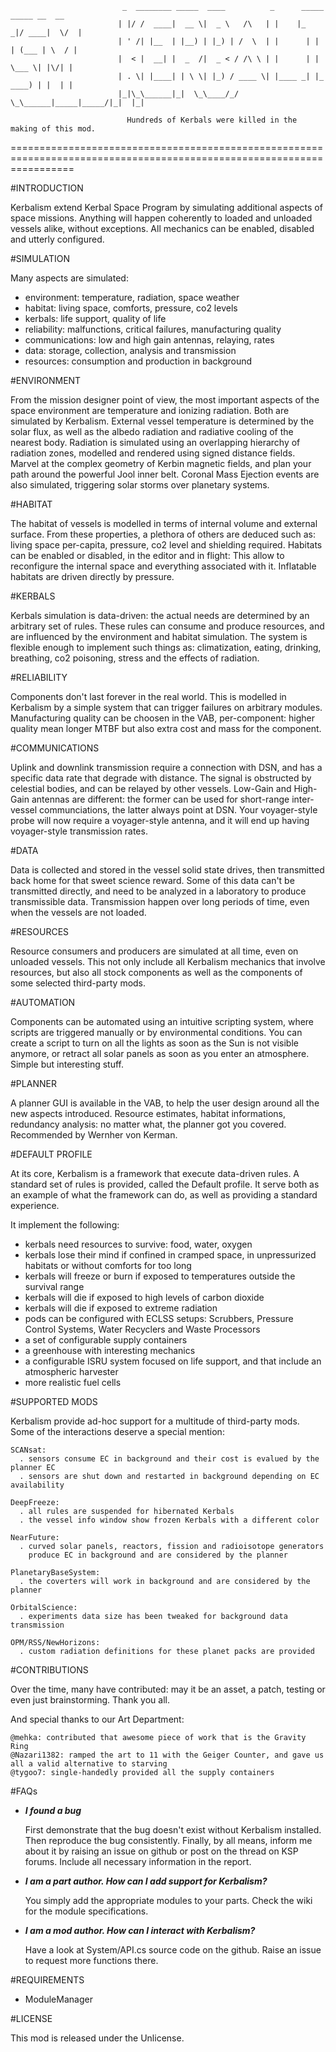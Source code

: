                              _  ________ _____  ____          _      _____  _____ __  __
                            | |/ /  ____|  __ \|  _ \   /\   | |    |_   _|/ ____|  \/  |
                            | ' /| |__  | |__) | |_) | /  \  | |      | | | (___ | \  / |
                            |  < |  __| |  _  /|  _ < / /\ \ | |      | |  \___ \| |\/| |
                            | . \| |____| | \ \| |_) / ____ \| |____ _| |_ ____) | |  | |
                            |_|\_\______|_|  \_\____/_/    \_\______|_____|_____/|_|  |_|

                              Hundreds of Kerbals were killed in the making of this mod.
=======================================================================================================================


#INTRODUCTION

  Kerbalism extend Kerbal Space Program by simulating additional aspects of space missions.
  Anything will happen coherently to loaded and unloaded vessels alike, without exceptions.
  All mechanics can be enabled, disabled and utterly configured.


#SIMULATION

  Many aspects are simulated:
  - environment: temperature, radiation, space weather
  - habitat: living space, comforts, pressure, co2 levels
  - kerbals: life support, quality of life
  - reliability: malfunctions, critical failures, manufacturing quality
  - communications: low and high gain antennas, relaying, rates
  - data: storage, collection, analysis and transmission
  - resources: consumption and production in background


#ENVIRONMENT

  From the mission designer point of view, the most important aspects of the space environment are temperature
  and ionizing radiation. Both are simulated by Kerbalism. External vessel temperature is determined by the
  solar flux, as well as the albedo radiation and radiative cooling of the nearest body. Radiation is simulated
  using an overlapping hierarchy of radiation zones, modelled and rendered using signed distance fields.
  Marvel at the complex geometry of Kerbin magnetic fields, and plan your path around the powerful Jool inner belt.
  Coronal Mass Ejection events are also simulated, triggering solar storms over planetary systems.


#HABITAT

  The habitat of vessels is modelled in terms of internal volume and external surface. From these properties,
  a plethora of others are deduced such as: living space per-capita, pressure, co2 level and shielding required.
  Habitats can be enabled or disabled, in the editor and in flight: This allow to reconfigure the internal space
  and everything associated with it. Inflatable habitats are driven directly by pressure.


#KERBALS

  Kerbals simulation is data-driven: the actual needs are determined by an arbitrary set of rules. These rules can consume
  and produce resources, and are influenced by the environment and habitat simulation. The system is flexible enough to
  implement such things as: climatization, eating, drinking, breathing, co2 poisoning, stress and the effects of radiation.


#RELIABILITY

  Components don't last forever in the real world. This is modelled in Kerbalism by a simple system that can trigger failures
  on arbitrary modules. Manufacturing quality can be choosen in the VAB, per-component: higher quality mean longer MTBF but
  also extra cost and mass for the component.


#COMMUNICATIONS

  Uplink and downlink transmission require a connection with DSN, and has a specific data rate that degrade with distance.
  The signal is obstructed by celestial bodies, and can be relayed by other vessels. Low-Gain and High-Gain antennas are
  different: the former can be used for short-range inter-vessel communciations, the latter always point at DSN.
  Your voyager-style probe will now require a voyager-style antenna, and it will end up having voyager-style transmission rates.


#DATA

  Data is collected and stored in the vessel solid state drives, then transmitted back home for that sweet science reward.
  Some of this data can't be transmitted directly, and need to be analyzed in a laboratory to produce transmissible data.
  Transmission happen over long periods of time, even when the vessels are not loaded.


#RESOURCES

  Resource consumers and producers are simulated at all time, even on unloaded vessels. This not only include all Kerbalism
  mechanics that involve resources, but also all stock components as well as the components of some selected third-party mods.


#AUTOMATION

  Components can be automated using an intuitive scripting system, where scripts are triggered manually or by environmental
  conditions. You can create a script to turn on all the lights as soon as the Sun is not visible anymore, or retract all
  solar panels as soon as you enter an atmosphere. Simple but interesting stuff.


#PLANNER

  A planner GUI is available in the VAB, to help the user design around all the new aspects introduced.
  Resource estimates, habitat informations, redundancy analysis: no matter what, the planner got you covered.
  Recommended by Wernher von Kerman.


#DEFAULT PROFILE

  At its core, Kerbalism is a framework that execute data-driven rules. A standard set of rules is provided, called the
  Default profile. It serve both as an example of what the framework can do, as well as providing a standard experience.

  It implement the following:
  - kerbals need resources to survive: food, water, oxygen
  - kerbals lose their mind if confined in cramped space, in unpressurized habitats or without comforts for too long
  - kerbals will freeze or burn if exposed to temperatures outside the survival range
  - kerbals will die if exposed to high levels of carbon dioxide
  - kerbals will die if exposed to extreme radiation
  - pods can be configured with ECLSS setups: Scrubbers, Pressure Control Systems, Water Recyclers and Waste Processors
  - a set of configurable supply containers
  - a greenhouse with interesting mechanics
  - a configurable ISRU system focused on life support, and that include an atmospheric harvester
  - more realistic fuel cells


#SUPPORTED MODS

  Kerbalism provide ad-hoc support for a multitude of third-party mods. Some of the interactions deserve a special mention:

    SCANsat:
      . sensors consume EC in background and their cost is evalued by the planner EC
      . sensors are shut down and restarted in background depending on EC availability

    DeepFreeze:
      . all rules are suspended for hibernated Kerbals
      . the vessel info window show frozen Kerbals with a different color

    NearFuture:
      . curved solar panels, reactors, fission and radioisotope generators
        produce EC in background and are considered by the planner

    PlanetaryBaseSystem:
      . the coverters will work in background and are considered by the planner

    OrbitalScience:
      . experiments data size has been tweaked for background data transmission

    OPM/RSS/NewHorizons:
      . custom radiation definitions for these planet packs are provided


#CONTRIBUTIONS

  Over the time, many have contributed: may it be an asset, a patch, testing or even just brainstorming. Thank you all.

  And special thanks to our Art Department:

    @mehka: contributed that awesome piece of work that is the Gravity Ring
    @Nazari1382: ramped the art to 11 with the Geiger Counter, and gave us all a valid alternative to starving
    @tygoo7: single-handedly provided all the supply containers



#FAQs

  - ***I found a bug***

    First demonstrate that the bug doesn't exist without Kerbalism installed. Then reproduce the bug consistently.
    Finally, by all means, inform me about it by raising an issue on github or post on the thread on KSP forums.
    Include all necessary information in the report.


  - ***I am a part author. How can I add support for Kerbalism?***

    You simply add the appropriate modules to your parts. Check the wiki for the module specifications.


  - ***I am a mod author. How can I interact with Kerbalism?***

    Have a look at System/API.cs source code on the github. Raise an issue to request more functions there.


#REQUIREMENTS

  - ModuleManager


#LICENSE

  This mod is released under the Unlicense.

